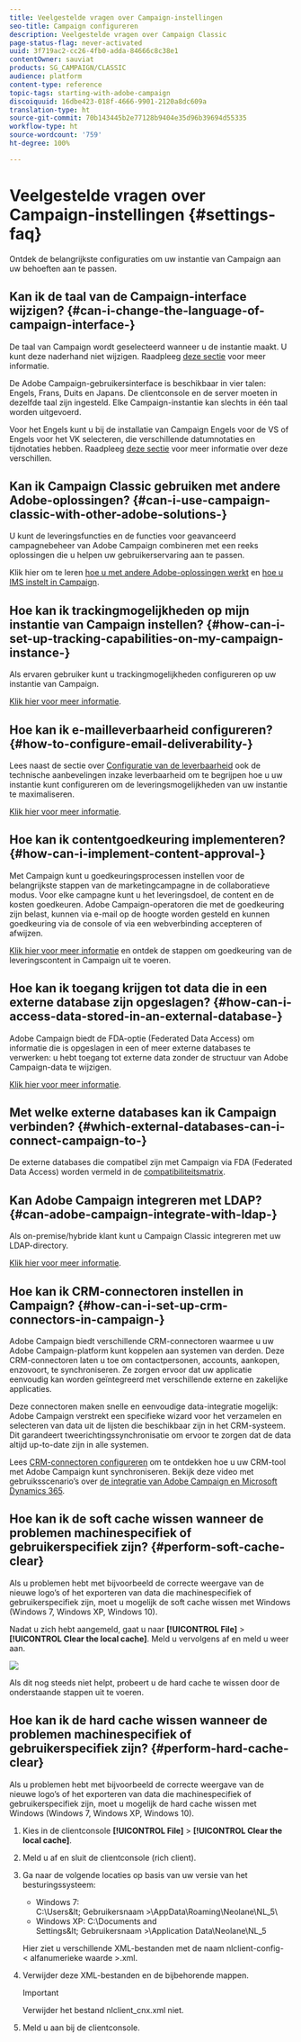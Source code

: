 ```yaml
---
title: Veelgestelde vragen over Campaign-instellingen
seo-title: Campaign configureren
description: Veelgestelde vragen over Campaign Classic
page-status-flag: never-activated
uuid: 3f719ac2-cc26-4fb0-adda-84666c8c38e1
contentOwner: sauviat
products: SG_CAMPAIGN/CLASSIC
audience: platform
content-type: reference
topic-tags: starting-with-adobe-campaign
discoiquuid: 16dbe423-018f-4666-9901-2120a8dc609a
translation-type: ht
source-git-commit: 70b143445b2e77128b9404e35d96b39694d55335
workflow-type: ht
source-wordcount: '759'
ht-degree: 100%

---
```



# Veelgestelde vragen over Campaign-instellingen {#settings-faq}

Ontdek de belangrijkste configuraties om uw instantie van Campaign aan uw behoeften aan te passen.

## Kan ik de taal van de Campaign-interface wijzigen? {#can-i-change-the-language-of-campaign-interface-}

De taal van Campaign wordt geselecteerd wanneer u de instantie maakt. U kunt deze naderhand niet wijzigen. Raadpleeg [deze sectie](../../installation/using/creating-an-instance-and-logging-on.md) voor meer informatie.

De Adobe Campaign-gebruikersinterface is beschikbaar in vier talen: Engels, Frans, Duits en Japans. De clientconsole en de server moeten in dezelfde taal zijn ingesteld. Elke Campaign-instantie kan slechts in één taal worden uitgevoerd.

Voor het Engels kunt u bij de installatie van Campaign Engels voor de VS of Engels voor het VK selecteren, die verschillende datumnotaties en tijdnotaties hebben. Raadpleeg [deze sectie](../../platform/using/adobe-campaign-workspace.md#date-and-time) voor meer informatie over deze verschillen.

## Kan ik Campaign Classic gebruiken met andere Adobe-oplossingen? {#can-i-use-campaign-classic-with-other-adobe-solutions-}

U kunt de leveringsfuncties en de functies voor geavanceerd campagnebeheer van Adobe Campaign combineren met een reeks oplossingen die u helpen uw gebruikerservaring aan te passen.

Klik hier om te leren [hoe u met andere Adobe-oplossingen werkt](../../integrations/using/about-campaign-integrations.md) en [hoe u IMS instelt in Campaign](../../integrations/using/about-adobe-id.md).

## Hoe kan ik trackingmogelijkheden op mijn instantie van Campaign instellen? {#how-can-i-set-up-tracking-capabilities-on-my-campaign-instance-}

Als ervaren gebruiker kunt u trackingmogelijkheden configureren op uw instantie van Campaign.

[Klik hier voor meer informatie](../../installation/using/deploying-an-instance.md#tracking-configuration).

## Hoe kan ik e-mailleverbaarheid configureren? {#how-to-configure-email-deliverability-}

Lees naast de sectie over [Configuratie van de leverbaarheid](../../delivery/using/about-deliverability.md#configuration) ook de technische aanbevelingen inzake leverbaarheid om te begrijpen hoe u uw instantie kunt configureren om de leveringsmogelijkheden van uw instantie te maximaliseren.

[Klik hier voor meer informatie](../../delivery/using/technical-recommendations.md).

## Hoe kan ik contentgoedkeuring implementeren? {#how-can-i-implement-content-approval-}

Met Campaign kunt u goedkeuringsprocessen instellen voor de belangrijkste stappen van de marketingcampagne in de collaboratieve modus. Voor elke campagne kunt u het leveringsdoel, de content en de kosten goedkeuren. Adobe Campaign-operatoren die met de goedkeuring zijn belast, kunnen via e-mail op de hoogte worden gesteld en kunnen goedkeuring via de console of via een webverbinding accepteren of afwijzen.

[Klik hier voor meer informatie](../../campaign/using/marketing-campaign-approval.md#checking-and-approving-deliveries) en ontdek de stappen om goedkeuring van de leveringscontent in Campaign uit te voeren.

## Hoe kan ik toegang krijgen tot data die in een externe database zijn opgeslagen? {#how-can-i-access-data-stored-in-an-external-database-}

Adobe Campaign biedt de FDA-optie (Federated Data Access) om informatie die is opgeslagen in een of meer externe databases te verwerken: u hebt toegang tot externe data zonder de structuur van Adobe Campaign-data te wijzigen.

[Klik hier voor meer informatie](../../platform/using/connecting-to-database.md).

## Met welke externe databases kan ik Campaign verbinden? {#which-external-databases-can-i-connect-campaign-to-}

De externe databases die compatibel zijn met Campaign via FDA (Federated Data Access) worden vermeld in de [compatibiliteitsmatrix](https://helpx.adobe.com/nl/campaign/kb/compatibility-matrix.html).

## Kan Adobe Campaign integreren met LDAP? {#can-adobe-campaign-integrate-with-ldap-}

Als on-premise/hybride klant kunt u Campaign Classic integreren met uw LDAP-directory.

[Klik hier voor meer informatie](../../installation/using/connecting-through-ldap.md).

## Hoe kan ik CRM-connectoren instellen in Campaign? {#how-can-i-set-up-crm-connectors-in-campaign-}

Adobe Campaign biedt verschillende CRM-connectoren waarmee u uw Adobe Campaign-platform kunt koppelen aan systemen van derden. Deze CRM-connectoren laten u toe om contactpersonen, accounts, aankopen, enzovoort, te synchroniseren. Ze zorgen ervoor dat uw applicatie eenvoudig kan worden geïntegreerd met verschillende externe en zakelijke applicaties.

Deze connectoren maken snelle en eenvoudige data-integratie mogelijk: Adobe Campaign verstrekt een specifieke wizard voor het verzamelen en selecteren van data uit de lijsten die beschikbaar zijn in het CRM-systeem. Dit garandeert tweerichtingssynchronisatie om ervoor te zorgen dat de data altijd up-to-date zijn in alle systemen.

Lees [CRM-connectoren configureren](../../platform/using/crm-connectors.md) om te ontdekken hoe u uw CRM-tool met Adobe Campaign kunt synchroniseren. Bekijk deze video met gebruiksscenario’s over [de integratie van Adobe Campaign en Microsoft Dynamics 365](https://helpx.adobe.com/campaign/kt/acc/using/acc-integrate-dynamics365-with-acc-feature-video-set-up.html).

## Hoe kan ik de soft cache wissen wanneer de problemen machinespecifiek of gebruikerspecifiek zijn? {#perform-soft-cache-clear}

Als u problemen hebt met bijvoorbeeld de correcte weergave van de nieuwe logo’s of het exporteren van data die machinespecifiek of gebruikerspecifiek zijn, moet u mogelijk de soft cache wissen met Windows (Windows 7, Windows XP, Windows 10).

Nadat u zich hebt aangemeld, gaat u naar **[!UICONTROL File]** > **[!UICONTROL Clear the local cache]**. Meld u vervolgens af en meld u weer aan.

![](assets/faq_soft_cache.png)

Als dit nog steeds niet helpt, probeert u de hard cache te wissen door de onderstaande stappen uit te voeren.

## Hoe kan ik de hard cache wissen wanneer de problemen machinespecifiek of gebruikerspecifiek zijn? {#perform-hard-cache-clear}

Als u problemen hebt met bijvoorbeeld de correcte weergave van de nieuwe logo’s of het exporteren van data die machinespecifiek of gebruikerspecifiek zijn, moet u mogelijk de hard cache wissen met Windows (Windows 7, Windows XP, Windows 10).

1. Kies in de clientconsole **[!UICONTROL File]** > **[!UICONTROL Clear the local cache]**.

1. Meld u af en sluit de clientconsole (rich client).

1. Ga naar de volgende locaties op basis van uw versie van het besturingssysteem:

   * Windows 7: C:\Users\&lt; Gebruikersnaam >\AppData\Roaming\Neolane\NL_5\
   * Windows XP: C:\Documents and Settings\&lt; Gebruikersnaam >\Application Data\Neolane\NL_5

   Hier ziet u verschillende XML-bestanden met de naam nlclient-config-&lt; alfanumerieke waarde >.xml.

1. Verwijder deze XML-bestanden en de bijbehorende mappen.

   >[!IMPORTANT]
   >
   >Verwijder het bestand nlclient_cnx.xml niet.

1. Meld u aan bij de clientconsole.